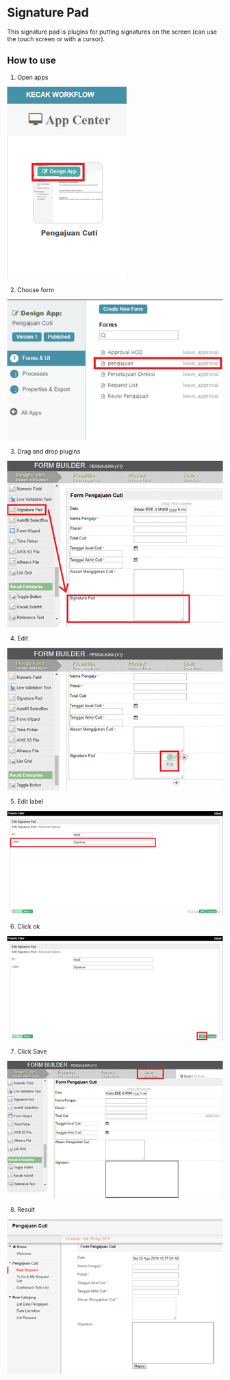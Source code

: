 # Signature Pad

This signature pad is plugins for putting signatures on the screen (can use the touch screen or with a cursor).

## How to use

1. Open apps

<img src="https://raw.githubusercontent.com/kinnara-digital-studio/kecak-workflow/master/docs/assets/signature_openApps.png" alt="" />

2. Choose form

<img src="https://raw.githubusercontent.com/kinnara-digital-studio/kecak-workflow/master/docs/assets/signature_chooseForm.png" alt="" />


3. Drag and drop plugins

<img src="https://raw.githubusercontent.com/kinnara-digital-studio/kecak-workflow/master/docs/assets/signature_dragDrop.png" alt="" />


4. Edit

<img src="https://raw.githubusercontent.com/kinnara-digital-studio/kecak-workflow/master/docs/assets/signature_edit.png" alt="" />


5. Edit label

<img src="https://raw.githubusercontent.com/kinnara-digital-studio/kecak-workflow/master/docs/assets/signature_editLabel.png" alt="" />


6. Click ok

<img src="https://raw.githubusercontent.com/kinnara-digital-studio/kecak-workflow/master/docs/assets/signature_ok.png" alt="" />


7. Click Save

<img src="https://raw.githubusercontent.com/kinnara-digital-studio/kecak-workflow/master/docs/assets/signature_save.png" alt="" />


8. Result

<img src="https://raw.githubusercontent.com/kinnara-digital-studio/kecak-workflow/master/docs/assets/signature_result.png" alt="" />

